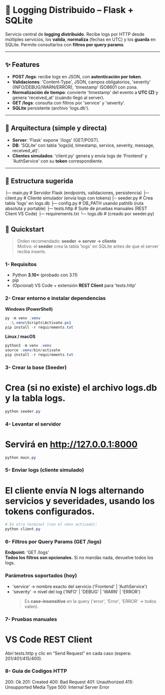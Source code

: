 # 🐧 Logging Distribuido – Flask + SQLite

Servicio central de **logging distribuido**. Recibe logs por HTTP desde múltiples servicios, los **valida**, **normaliza** (fechas en UTC) y los **guarda** en SQLite. Permite consultarlos con **filtros por query params**.

---

## ✨ Features

- **POST /logs**: recibe logs en JSON, con **autenticación por token**.
- **Validaciones**: 'Content-Type', JSON, campos obligatorios, 'severity' (INFO/DEBUG/WARN/ERROR), 'timestamp' ISO8601 con zona.
- **Normalización de tiempo**: convierte 'timestamp' del evento a **UTC (Z)** y genera 'received_at' (cuándo llegó al server).
- **GET /logs**: consulta con filtros por 'service' y 'severity'.
- **SQLite** persistente (archivo 'logs.db').

---

## 🧱 Arquitectura (simple y directa)

- **Server**: 'Flask' expone '/logs' (GET/POST).
- **DB**: 'SQLite' con tabla 'logs(id, timestamp, service, severity, message, received_at)'.
- **Clientes simulados**: 'client.py' genera y envía logs de 'Frontend' y 'AuthService' con su **token** correspondiente.

---

## 📂 Estructura sugerida

├─ main.py # Servidor Flask (endpoints, validaciones, persistencia)
├─ client.py # Cliente simulador (envia logs con tokens)
|─ seeder.py # Crea tabla 'logs' en logs.db
├─ config.py # DB_PATH usando pathlib (ruta absoluta y portable)
├─ tests.http # Suite de pruebas manuales (REST Client VS Code)
├─ requirements.txt
└─ logs.db # (creado por seeder.py)

## 🚀 Quickstart

> Orden recomendado: **seeder → server → cliente**  
> Motivo: el **seeder** crea la tabla 'logs' en SQLite antes de que el server reciba inserts.

### 1- Requisitos
- Python **3.10+** (probado con 3.11)
- pip
- (Opcional) VS Code + extensión **REST Client** para 'tests.http'

### 2- Crear entorno e instalar dependencias

**Windows (PowerShell)**
```powershell
py -m venv .venv
. .\.venv\Scripts\Activate.ps1
pip install -r requirements.txt
```

**Linux / macOS**
```powershell
python3 -m venv .venv
source .venv/bin/activate
pip install -r requirements.txt
```
### 3- Crear la base (Seeder)
# Crea (si no existe) el archivo logs.db y la tabla logs.
```powershell
python seeder.py
```
### 4- Levantar el servidor
# Servirá en http://127.0.0.1:8000
```powershell
python main.py
```
### 5- Enviar logs (cliente simulado)
# El cliente envía N logs alternando servicios y severidades, usando los tokens configurados.
```powershell
# En otra terminal (con el venv activado):
python client.py

```
### 6- Filtros por Query Params (GET /logs)

**Endpoint:** 'GET /logs'  
**Todos los filtros son opcionales.** Si no mandás nada, devuelve todos los logs.

### Parámetros soportados (hoy)
- 'service' → nombre exacto del servicio ('Frontend' | 'AuthService')
- 'severity' → nivel del log ('INFO' | 'DEBUG' | 'WARN' | 'ERROR')  
  > Es **case-insensitive** en la query ('error', 'Error', 'ERROR' -> todos valen).

### 7- Pruebas manuales
# VS Code REST Client
Abrí tests.http y clic en “Send Request” en cada caso (espera: 201/401/415/400).

### 8- Guia de Codigos HTTP
200: Ok
201: Created
400: Bad Request
401: Unauthorized
415: Unsupported Media Type
500: Internal Server Error